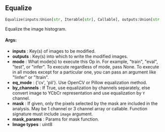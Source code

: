 ## Equalize
```python
Equalize(inputs:Union[str, Iterable[str], Callable], outputs:Union[str, Iterable[str]], mode:Union[NoneType, str, Iterable[str]]=None, eq_mode:str='cv', by_channels:bool=True, mask:Union[NoneType, numpy.ndarray, Callable]=None, mask_params:List[str]=())
```
Equalize the image histogram.


#### Args:

* **inputs** :  Key(s) of images to be modified.
* **outputs** :  Key(s) into which to write the modified images.
* **mode** :  What mode(s) to execute this Op in. For example, "train", "eval", "test", or "infer". To execute        regardless of mode, pass None. To execute in all modes except for a particular one, you can pass an argument        like "!infer" or "!train".
* **eq_mode** :  {'cv', 'pil'}. Use OpenCV or Pillow equalization method.
* **by_channels** :  If True, use equalization by channels separately, else convert image to YCbCr representation and        use equalization by `Y` channel.
* **mask** :  If given, only the pixels selected by the mask are included in the analysis. May be 1 channel or 3 channel        array or callable. Function signature must include `image` argument.
* **mask_params** :  Params for mask function.
* **Image types** :     uint8
